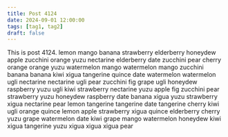 ```yaml
---
title: Post 4124
date: 2024-09-01 12:00:00
tags: [tag1, tag2]
draft: false
---
```

This is post 4124.
lemon
mango
banana
strawberry
elderberry
honeydew
apple
zucchini
orange
yuzu
nectarine
elderberry
date
zucchini
pear
cherry
orange
orange
yuzu
watermelon
mango
watermelon
mango
zucchini
banana
banana
kiwi
xigua
tangerine
quince
date
watermelon
watermelon
ugli
nectarine
nectarine
ugli
pear
zucchini
fig
grape
ugli
honeydew
raspberry
yuzu
ugli
kiwi
strawberry
nectarine
yuzu
apple
fig
zucchini
pear
strawberry
yuzu
honeydew
raspberry
date
banana
xigua
yuzu
strawberry
xigua
nectarine
pear
lemon
tangerine
tangerine
date
tangerine
cherry
kiwi
ugli
orange
quince
lemon
apple
strawberry
xigua
quince
elderberry
cherry
yuzu
grape
watermelon
date
kiwi
grape
mango
watermelon
honeydew
kiwi
xigua
tangerine
yuzu
xigua
xigua
xigua
pear
